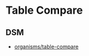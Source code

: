 # Table Compare

## DSM
* [organisms/table-compare](https://ultimaker.invisionapp.com/dsm/ultimaker/ultimaker-com/asset/components/)
